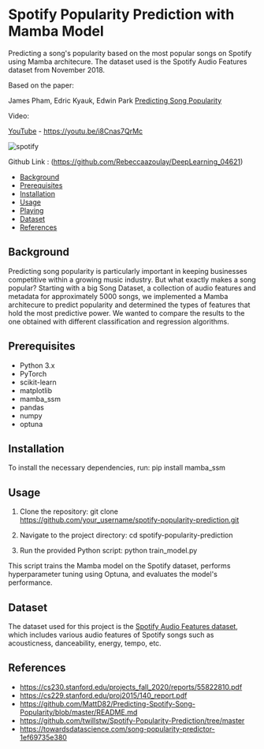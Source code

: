 # Spotify Popularity Prediction with Mamba Model
Predicting a song's popularity based on the most popular songs on Spotify using Mamba architecure. The dataset used is the Spotify Audio Features dataset from November 2018.

Based on the paper:

James Pham, Edric Kyauk, Edwin Park [Predicting Song Popularity](https://cs230.stanford.edu/files_winter_2018/projects/6970963.pdf)

Video:

[YouTube](https://youtu.be/i8Cnas7QrMc) - https://youtu.be/i8Cnas7QrMc

![spotify](https://github.com/Rebeccaazoulay/DeepLearning_04621/assets/102752965/db7feed7-7c79-4d8f-9010-470095dd2196)


Github Link : (https://github.com/Rebeccaazoulay/DeepLearning_04621)

  * [Background](#background)
  * [Prerequisites](#prerequisites)
  * [Installation](#installation)
  * [Usage](#usage)
  * [Playing](#playing)
  * [Dataset](#dataset)
  * [References](#references)

## Background
Predicting song popularity is particularly important in keeping businesses competitive within a growing music industry. But what exactly makes a song popular? Starting with
a big Song Dataset, a collection of audio features and metadata for approximately 5000 songs, we implemented a Mamba architecure to predict popularity and determined the types of features that hold the most predictive power. We wanted to compare the results to the one obtained with different classification and regression algorithms.

## Prerequisites

- Python 3.x
- PyTorch
- scikit-learn
- matplotlib
- mamba_ssm
- pandas
- numpy
- optuna

## Installation

To install the necessary dependencies, run:
pip install mamba_ssm

## Usage

1. Clone the repository:
git clone https://github.com/your_username/spotify-popularity-prediction.git

2. Navigate to the project directory:
cd spotify-popularity-prediction

3. Run the provided Python script:
python train_model.py

This script trains the Mamba model on the Spotify dataset, performs hyperparameter tuning using Optuna, and evaluates the model's performance.

## Dataset

The dataset used for this project is the [Spotify Audio Features dataset](https://www.kaggle.com/nadintamer/top-tracks-of-2017), which includes various audio features of Spotify songs such as acousticness, danceability, energy, tempo, etc.

## References
* https://cs230.stanford.edu/projects_fall_2020/reports/55822810.pdf
* https://cs229.stanford.edu/proj2015/140_report.pdf
* https://github.com/MattD82/Predicting-Spotify-Song-Popularity/blob/master/README.md
* https://github.com/twillstw/Spotify-Popularity-Prediction/tree/master
* https://towardsdatascience.com/song-popularity-predictor-1ef69735e380
  
